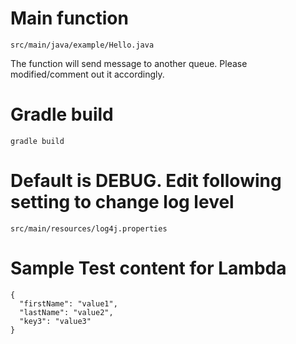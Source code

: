 # Main function
```
src/main/java/example/Hello.java
```
The function will send message to another queue. Please modified/comment out it accordingly.

# Gradle build
```
gradle build
```

# Default is DEBUG. Edit following setting to change log level
```
src/main/resources/log4j.properties 
```

# Sample Test content for Lambda
```
{
  "firstName": "value1",
  "lastName": "value2",
  "key3": "value3"
}
```